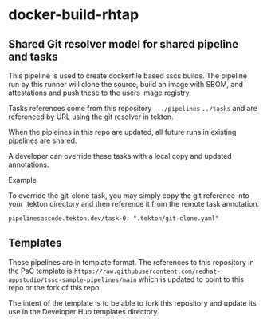 # docker-build-rhtap

## Shared Git resolver model for shared pipeline and tasks
 
This pipeline is used to create dockerfile based sscs builds. The pipeline run by this runner will clone the source, build an image with SBOM, and attestations and push these to the users image registry.  

Tasks references come from this repository ` ../pipelines` `../tasks` and are referenced by URL using the git resolver in tekton. 
 
When the pipleines in this repo are updated, all future runs in existing pipelines are shared.

A developer can override these tasks with a local copy and updated annotations. 

Example 

To override the git-clone task, you may simply copy the git reference into your .tekton directory and then reference it from the remote task annotation. 

`pipelinesascode.tekton.dev/task-0: ".tekton/git-clone.yaml"` 

## Templates 
These pipelines are in template format. The references to this repository in the PaC template is `https://raw.githubusercontent.com/redhat-appstudio/tssc-sample-pipelines/main` which is updated to point to this repo or the fork of this repo.

The intent of the template is to be able to fork this repository and update its use in the Developer Hub templates directory. 

